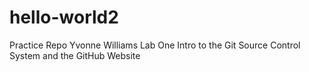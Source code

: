 # hello-world2
Practice Repo
Yvonne Williams Lab One
Intro to the Git Source Control System and the GitHub Website
